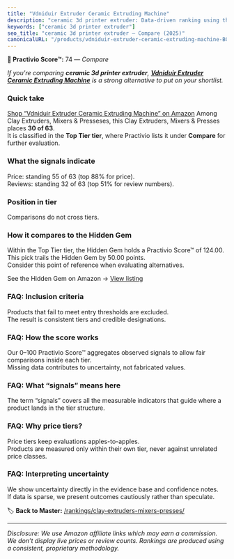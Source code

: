 ```yaml
---
title: "Vdniduir Extruder Ceramic Extruding Machine"
description: "ceramic 3d printer extruder: Data-driven ranking using the Practivio Score™. Positioned by quality, value, demand, findability, momentum."
keywords: ["ceramic 3d printer extruder"]
seo_title: "ceramic 3d printer extruder — Compare (2025)"
canonicalURL: "/products/vdniduir-extruder-ceramic-extruding-machine-B0FM3H9Z9Y/"
---
```


**🛒 Practivio Score™:** 74 — _Compare_


*If you're comparing **ceramic 3d printer extruder**, **[Vdniduir Extruder Ceramic Extruding Machine](https://www.amazon.com/dp/B0FM3H9Z9Y?tag=practivio-20)** is a strong alternative to put on your shortlist.*
### Quick take
[Shop “Vdniduir Extruder Ceramic Extruding Machine” on Amazon](https://www.amazon.com/dp/B0FM3H9Z9Y?tag=practivio-20)
Among Clay Extruders, Mixers & Presseses, this Clay Extruders, Mixers & Presses places **30 of 63**.  
It is classified in the **Top Tier tier**, where Practivio lists it under **Compare** for further evaluation.

### What the signals indicate
Price: standing 55 of 63 (top 88% for price).  
Reviews: standing 32 of 63 (top 51% for review numbers).  

### Position in tier
Comparisons do not cross tiers.

### How it compares to the Hidden Gem
Within the Top Tier tier, the Hidden Gem holds a Practivio Score™ of 124.00.  
This pick trails the Hidden Gem by 50.00 points.  
Consider this point of reference when evaluating alternatives.  

See the Hidden Gem on Amazon → [View listing](https://www.amazon.com/dp/B00T5LIRFU?tag=practivio-20)

### FAQ: Inclusion criteria
Products that fail to meet entry thresholds are excluded.  
The result is consistent tiers and credible designations.

### FAQ: How the score works
Our 0–100 Practivio Score™ aggregates observed signals to allow fair comparisons inside each tier.  
Missing data contributes to uncertainty, not fabricated values.

### FAQ: What “signals” means here
The term “signals” covers all the measurable indicators that guide where a product lands in the tier structure.

### FAQ: Why price tiers?
Price tiers keep evaluations apples-to-apples.  
Products are measured only within their own tier, never against unrelated price classes.

### FAQ: Interpreting uncertainty
We show uncertainty directly in the evidence base and confidence notes.  
If data is sparse, we present outcomes cautiously rather than speculate.

<!-- Missing template for Compare/CompareWithinPriceClass -->


🏷️ **Back to Master:** [/rankings/clay-extruders-mixers-presses/](/rankings/clay-extruders-mixers-presses/)

---
_Disclosure: We use Amazon affiliate links which may earn a commission. We don’t display live prices or review counts. Rankings are produced using a consistent, proprietary methodology._
